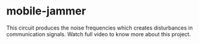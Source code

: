 # mobile-jammer
This circuit produces the noise frequencies which creates disturbances in communication signals. Watch full video to know more about this project.
